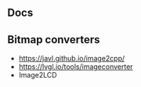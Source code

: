 ## Docs

## Bitmap converters
- https://javl.github.io/image2cpp/
- https://lvgl.io/tools/imageconverter
- Image2LCD
